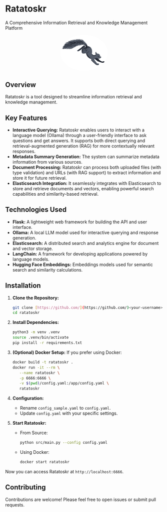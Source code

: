 # Ratatoskr

A Comprehensive Information Retrieval and Knowledge Management Platform

<p align="center">
    <img src="src/static/images/ratatoskr_loading.gif" alt="Loading" style="border-radius: 50%;" height="30%" width="30%">
</p>

## Overview

Ratatoskr is a tool designed to streamline information retrieval and knowledge management.

## Key Features

- **Interactive Querying:** Ratatoskr enables users to interact with a language model (Ollama) through a user-friendly interface to ask questions and get answers. It supports both direct querying and retrieval-augmented generation (RAG) for more contextually relevant responses.
- **Metadata Summary Generation:** The system can summarize metadata information from various sources.
- **Document Processing:** Ratatoskr can process both uploaded files (with type validation) and URLs (with RAG support) to extract information and store it for future retrieval.
- **Elasticsearch Integration:** It seamlessly integrates with Elasticsearch to store and retrieve documents and vectors, enabling powerful search capabilities and similarity-based retrieval.

## Technologies Used

- **Flask:** A lightweight web framework for building the API and user interface.
- **Ollama:** A local LLM model used for interactive querying and response generation.
- **Elasticsearch:** A distributed search and analytics engine for document and vector storage.
- **LangChain:** A framework for developing applications powered by language models.
- **Hugging Face Embeddings:** Embeddings models used for semantic search and similarity calculations.

## Installation

1. **Clone the Repository:**

   ```bash
   git clone [https://github.com/](https://github.com/)<your-username>/ratatoskr.git
   cd ratatoskr
   ```
   
2. **Install Dependencies:**
   ```bash
   python3 -m venv .venv 
   source .venv/bin/activate
   pip install -r requirements.txt
   ```

3. **(Optional) Docker Setup:**
    If you prefer using Docker:
   ```bash
   docker build -t ratatoskr .
   docker run -it --rm \
      --name ratatoskr \
      -p 6666:6666 \
      -v $(pwd)/config.yaml:/app/config.yaml \
      ratatoskr
   ```

4. **Configuration:**
   * Rename `config_sample.yaml` to `config.yaml`.
   * Update `config.yaml` with your specific settings.

5. **Start Ratatoskr:**

    - From Source:
        ```bash
        python src/main.py --config config.yaml
        ```
    - Using Docker:
        ```bash
        docker start ratatoskr
        ```

Now you can access Ratatoskr at `http://localhost:6666`.


## Contributing

Contributions are welcome! Please feel free to open issues or submit pull requests.
